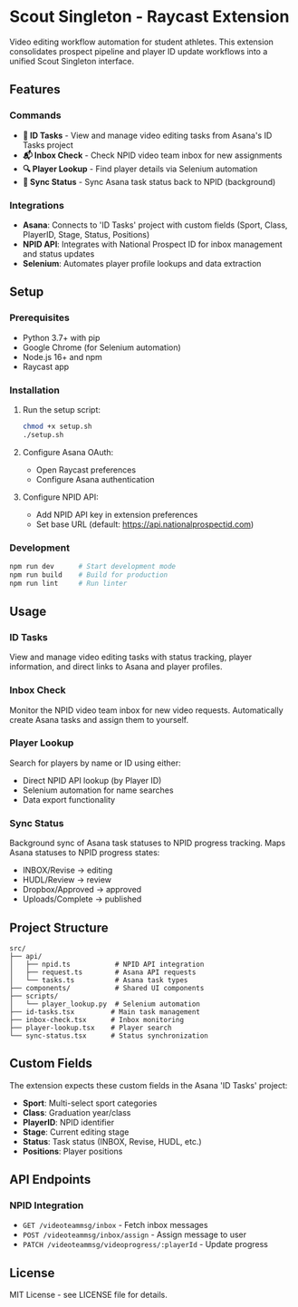 # Scout Singleton - Raycast Extension

Video editing workflow automation for student athletes. This extension consolidates prospect pipeline and player ID update workflows into a unified Scout Singleton interface.

## Features

### Commands

- **🎯 ID Tasks** - View and manage video editing tasks from Asana's ID Tasks project
- **📬 Inbox Check** - Check NPID video team inbox for new assignments
- **🔍 Player Lookup** - Find player details via Selenium automation
- **🔄 Sync Status** - Sync Asana task status back to NPID (background)

### Integrations

- **Asana**: Connects to 'ID Tasks' project with custom fields (Sport, Class, PlayerID, Stage, Status, Positions)
- **NPID API**: Integrates with National Prospect ID for inbox management and status updates
- **Selenium**: Automates player profile lookups and data extraction

## Setup

### Prerequisites

- Python 3.7+ with pip
- Google Chrome (for Selenium automation)
- Node.js 16+ and npm
- Raycast app

### Installation

1. Run the setup script:
   ```bash
   chmod +x setup.sh
   ./setup.sh
   ```

2. Configure Asana OAuth:
   - Open Raycast preferences
   - Configure Asana authentication

3. Configure NPID API:
   - Add NPID API key in extension preferences
   - Set base URL (default: https://api.nationalprospectid.com)

### Development

```bash
npm run dev      # Start development mode
npm run build    # Build for production
npm run lint     # Run linter
```

## Usage

### ID Tasks
View and manage video editing tasks with status tracking, player information, and direct links to Asana and player profiles.

### Inbox Check
Monitor the NPID video team inbox for new video requests. Automatically create Asana tasks and assign them to yourself.

### Player Lookup
Search for players by name or ID using either:
- Direct NPID API lookup (by Player ID)
- Selenium automation for name searches
- Data export functionality

### Sync Status
Background sync of Asana task statuses to NPID progress tracking. Maps Asana statuses to NPID progress states:
- INBOX/Revise → editing
- HUDL/Review → review  
- Dropbox/Approved → approved
- Uploads/Complete → published

## Project Structure

```
src/
├── api/
│   ├── npid.ts           # NPID API integration
│   ├── request.ts        # Asana API requests
│   └── tasks.ts          # Asana task types
├── components/           # Shared UI components
├── scripts/
│   └── player_lookup.py  # Selenium automation
├── id-tasks.tsx         # Main task management
├── inbox-check.tsx      # Inbox monitoring
├── player-lookup.tsx    # Player search
└── sync-status.tsx      # Status synchronization
```

## Custom Fields

The extension expects these custom fields in the Asana 'ID Tasks' project:
- **Sport**: Multi-select sport categories
- **Class**: Graduation year/class
- **PlayerID**: NPID identifier
- **Stage**: Current editing stage
- **Status**: Task status (INBOX, Revise, HUDL, etc.)
- **Positions**: Player positions

## API Endpoints

### NPID Integration
- `GET /videoteammsg/inbox` - Fetch inbox messages
- `POST /videoteammsg/inbox/assign` - Assign message to user
- `PATCH /videoteammsg/videoprogress/:playerId` - Update progress

## License

MIT License - see LICENSE file for details.